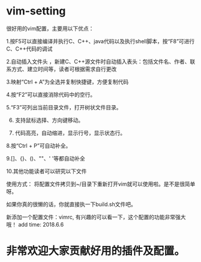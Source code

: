 # vim-setting

很好用的vim配置，主要用以下优点：

1.按F5可以直接编译并执行C、C++、java代码以及执行shell脚本，按“F8”可进行C、C++代码的调试

2.自动插入文件头 ，新建C、C++源文件时自动插入表头：包括文件名、作者、联系方式、建立时间等，读者可根据需求自行更改

3.映射“Ctrl + A”为全选并复制快捷键，方便复制代码

4.按“F2”可以直接消除代码中的空行。

5.“F3”可列出当前目录文件，打开树状文件目录。

6. 支持鼠标选择、方向键移动。

7. 代码高亮，自动缩进，显示行号，显示状态行。

8.按“Ctrl + P”可自动补全。

9.[]、{}、()、""、' '等都自动补全

10.其他功能读者可以研究以下文件

使用方式：
  将配置文件拷贝到~/目录下重新打开vim就可以使用啦。是不是很简单呀。
  
  如果你真的很懒的话，你就直接执一下build.sh文件吧。
 

新添加一个配置文件：vimrc, 有兴趣的可以看一下，这个配置的功能非常强大哦！ add time: 2018.6.6

 
# 非常欢迎大家贡献好用的插件及配置。
